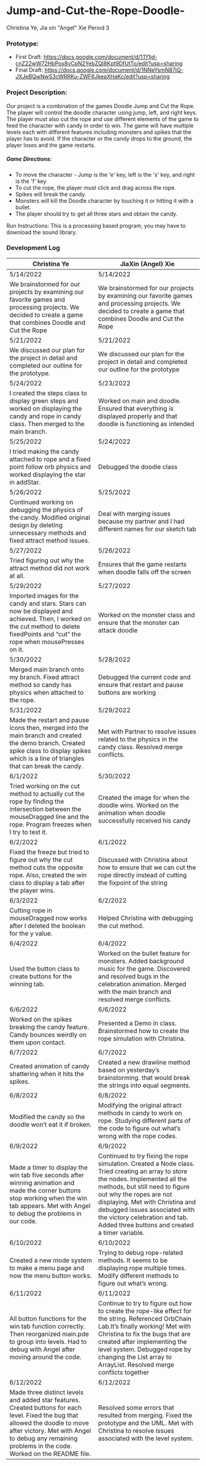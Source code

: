 # Jump-and-Cut-the-Rope-Doodle-
Christina Ye, Jia xin "Angel" Xie     Period 3

### Prototype:

* First Draft: https://docs.google.com/document/d/1Tf1jd-cnZ22wW72HbPox8vCpN2YebZQI8Kpt9DfUtTo/edit?usp=sharing
* Final Draft: https://docs.google.com/document/d/1NNeYsmN87iQ-JXJeBQwNwS3cWRRKu-ZWF6JkeaXHaKc/edit?usp=sharing

### Project Description:
Our project is a combination of the games Doodle Jump and Cut the Rope. The player will control the doodle character using jump, left, and right keys. The player must also cut the rope and use different elements of the game to feed the character with candy in order to win. The game will have multiple levels each with different features including monsters and spikes that the player has to avoid. If the character or the candy drops to the ground, the player loses and the game restarts.

##### Game Directions:

* To move the character - Jump is the 'e' key, left is the 's' key, and right is the 'f' key
* To cut the rope, the player must click and drag across the rope.
* Spikes will break the candy.
* Monsters will kill the Doodle character by touching it or hitting it with a bullet.
* The player should try to get all three stars and obtain the candy.

Run Instructions: This is a processing based program, you may have to download the sound library.

### Development Log

Christina Ye | JiaXin (Angel) Xie
--- | ---
5/14/2022 | 5/14/2022
We brainstormed for our projects by examining our favorite games and processing  projects. We decided to create a game that combines Doodle and Cut the Rope | We brainstormed for our projects by examining our favorite games and processing projects. We decided to create a game that combines Doodle and Cut the Rope
5/21/2022 | 5/21/2022
We discussed our plan for the project in detail and completed our outline for the prototype. | We discussed our plan for the project in detail and completed our outline for the prototype
5/24/2022 | 5/23/2022
I created the steps class to display green steps and worked on displaying the candy and rope in candy class. Then merged to the main branch. | Worked on main and doodle. Ensured that everything is displayed properly  and that doodle is functioning as intended
5/25/2022 | 5/24/2022
I tried making the candy attached to rope and a fixed point follow orb physics and worked displaying the star in addStar. | Debugged the doodle class
5/26/2022 | 5/25/2022
Continued working on debugging the physics of the candy. Modified original design by deleting unnecessary methods and fixed attract method issues. | Deal with merging issues because my partner and I had different names for our sketch tab
5/27/2022 | 5/26/2022
Tried figuring out why the attract method did not work at all. | Ensures that the game restarts when doodle falls off the screen
5/29/2022 | 5/27/2022
Imported images for the candy and stars. Stars can now be displayed and achieved. Then, I worked on the cut method to delete fixedPoints and “cut” the rope when mousePresses on it. | Worked on the monster class and ensure that the monster can attack doodle
5/30/2022 | 5/28/2022
Merged main branch onto my branch. Fixed attract method so candy has physics when attached to the rope. | Debugged the current code and ensure that restart and pause buttons are working
5/31/2022 | 5/29/2022
Made the restart and pause icons then, merged into the main branch and created the demo branch. Created spike class to display spikes which is a line of triangles that can break the candy. | Met with Partner to resolve issues related to the physics in the candy class. Resolved merge conflicts.
6/1/2022 | 5/30/2022
Tried working on the cut method to actually cut the rope by finding the intersection between the mouseDragged line and the rope. Program freezes when I try to test it. | Created the image for when the doodle wins. Worked on the animation when doodle successfully received his candy
6/2/2022 | 6/1/2022
Fixed the freeze but tried to figure out why the cut method cuts the opposite rope. Also, created the win class to display a tab after the player wins. | Discussed with Christina about how to ensure that we can cut the rope directly instead of cutting the fixpoint of the string
6/3/2022 | 6/2/2022
Cutting rope in mouseDragged now works after I deleted the boolean for the y value. | Helped Christina with debugging the cut method.
6/4/2022 | 6/4/2022
Used the button class to create buttons for the winning tab. | Worked on the bullet feature for monsters. Added background music for the game. Discovered and resolved bugs in the celebration animation. Merged with the main branch and resolved merge conflicts.
6/6/2022 | 6/6/2022
Worked on the spikes breaking the candy feature. Candy bounces weirdly on them upon contact. | Presented a Demo in class. Brainstormed how to create the rope simulation with Christina.
6/7/2022 | 6/7/2022
Created animation of candy shattering when it hits the spikes. | Created a new drawline method based on yesterday’s brainstorming. that would break the strings into equal segments.
6/8/2022 | 6/8/2022
Modified the candy so the doodle won’t eat it if broken.  | Modifying the original attract methods in candy to work on rope. Studying different parts of the code to figure out what’s wrong with the rope codes.
6/9/2022 | 6/9/2022
Made a timer to display the win tab five seconds after winning animation and made the corner buttons stop working when the win tab appears. Met with Angel to debug the problems in our code. | Continued to try fixing the rope simulation. Created a Node class. Tried creating an array to store the nodes. Implemented all the methods, but still need to figure out why the ropes are not displaying. Met with Christina and debugged issues associated with the victory celebration and tab. Added three buttons and created a timer variable.
6/10/2022 | 6/10/2022
Created a new mode system to make a menu page and now the menu button works. | Trying to debug rope-related methods. It seems to be displaying rope multiple times. Modify different methods to figure out what’s wrong.
6/11/2022 | 6/11/2022
All button functions for the win tab function correctly. Then reorganized main.pde to group into levels. Had to debug with Angel after moving around the code. | Continue to try to figure out how to create the rope-like effect for the string. Referenced OrbChain Lab.It’s finally working! Met with Christina to fix the bugs that are created after implementing the level system. Debugged rope by changing the List array to ArrayList. Resolved merge conflicts together
6/12/2022 | 6/12/2022
Made three distinct levels and added star features. Created buttons for each level. Fixed the bug that allowed the doodle to move after victory. Met with Angel to debug any remaining problems in the code. Worked on the README file. | Resolved some errors that resulted from merging. Fixed the prototype and the UML. Met with Christina to resolve issues associated with the level system.
